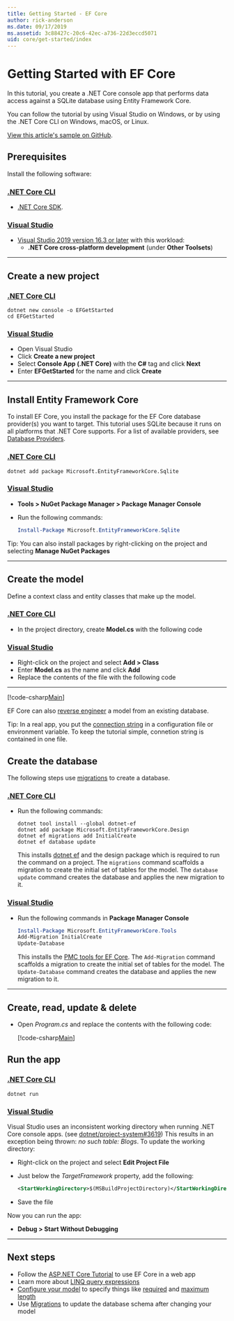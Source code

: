 ```yaml
---
title: Getting Started - EF Core
author: rick-anderson
ms.date: 09/17/2019
ms.assetid: 3c88427c-20c6-42ec-a736-22d3eccd5071
uid: core/get-started/index
---
```


# Getting Started with EF Core

In this tutorial, you create a .NET Core console app that performs data access against a SQLite database using Entity Framework Core.

You can follow the tutorial by using Visual Studio on Windows, or by using the .NET Core CLI on Windows, macOS, or Linux.

[View this article's sample on GitHub](https://github.com/dotnet/EntityFramework.Docs/tree/master/samples/core/GetStarted).

## Prerequisites

Install the following software:

### [.NET Core CLI](#tab/netcore-cli)

* [.NET Core SDK](https://www.microsoft.com/net/download/core).

### [Visual Studio](#tab/visual-studio)

* [Visual Studio 2019 version 16.3 or later](https://www.visualstudio.com/downloads/) with this  workload:
  * **.NET Core cross-platform development** (under **Other Toolsets**)

---

## Create a new project

### [.NET Core CLI](#tab/netcore-cli)

```dotnetcli
dotnet new console -o EFGetStarted
cd EFGetStarted
```

### [Visual Studio](#tab/visual-studio)

* Open Visual Studio
* Click **Create a new project**
* Select **Console App (.NET Core)** with the **C#** tag and click **Next**
* Enter **EFGetStarted** for the name and click **Create**

---

## Install Entity Framework Core

To install EF Core, you install the package for the EF Core database provider(s) you want to target. This tutorial uses SQLite because it runs on all platforms that .NET Core supports. For a list of available providers, see [Database Providers](../providers/index.md).

### [.NET Core CLI](#tab/netcore-cli)

```dotnetcli
dotnet add package Microsoft.EntityFrameworkCore.Sqlite
```

### [Visual Studio](#tab/visual-studio)

* **Tools > NuGet Package Manager > Package Manager Console**
* Run the following commands:

  ``` PowerShell
  Install-Package Microsoft.EntityFrameworkCore.Sqlite
  ```

Tip: You can also install packages by right-clicking on the project and selecting **Manage NuGet Packages**

---

## Create the model

Define a context class and entity classes that make up the model.

### [.NET Core CLI](#tab/netcore-cli)

* In the project directory, create **Model.cs** with the following code

### [Visual Studio](#tab/visual-studio)

* Right-click on the project and select **Add > Class**
* Enter **Model.cs** as the name and click **Add**
* Replace the contents of the file with the following code

---

[!code-csharp[Main](../../../samples/core/GetStarted/Model.cs)]

EF Core can also [reverse engineer](../managing-schemas/scaffolding.md) a model from an existing database.

Tip: In a real app, you put the [connection string](../miscellaneous/connection-strings.md) in a configuration file or environment variable. To keep the tutorial simple, connetion string is contained in one file.

## Create the database

The following steps use [migrations](xref:core/managing-schemas/migrations/index) to create a database.

### [.NET Core CLI](#tab/netcore-cli)

* Run the following commands:

  ```dotnetcli
  dotnet tool install --global dotnet-ef
  dotnet add package Microsoft.EntityFrameworkCore.Design
  dotnet ef migrations add InitialCreate
  dotnet ef database update
  ```

  This installs [dotnet ef](../miscellaneous/cli/dotnet.md) and the design package which is required to run the command on a project. The `migrations` command scaffolds a migration to create the initial set of tables for the model. The `database update` command creates the database and applies the new migration to it.

### [Visual Studio](#tab/visual-studio)

* Run the following commands in **Package Manager Console**

  ``` PowerShell
  Install-Package Microsoft.EntityFrameworkCore.Tools
  Add-Migration InitialCreate
  Update-Database
  ```

  This installs the [PMC tools for EF Core](../miscellaneous/cli/powershell.md). The `Add-Migration` command scaffolds a migration to create the initial set of tables for the model. The `Update-Database` command creates the database and applies the new migration to it.

---

## Create, read, update & delete

* Open *Program.cs* and replace the contents with the following code:

  [!code-csharp[Main](../../../samples/core/GetStarted/Program.cs)]

## Run the app

### [.NET Core CLI](#tab/netcore-cli)

```dotnetcli
dotnet run
```

### [Visual Studio](#tab/visual-studio)

Visual Studio uses an inconsistent working directory when running .NET Core console apps. (see [dotnet/project-system#3619](https://github.com/dotnet/project-system/issues/3619)) This results in an exception being thrown: *no such table: Blogs*. To update the working directory:

* Right-click on the project and select **Edit Project File**
* Just below the *TargetFramework* property, add the following:

  ``` XML
  <StartWorkingDirectory>$(MSBuildProjectDirectory)</StartWorkingDirectory>
  ```

* Save the file

Now you can run the app:

* **Debug > Start Without Debugging**

---

## Next steps

* Follow the [ASP.NET Core Tutorial](/aspnet/core/data/ef-rp/intro) to use EF Core in a web app
* Learn more about [LINQ query expressions](/dotnet/csharp/programming-guide/concepts/linq/basic-linq-query-operations)
* [Configure your model](xref:core/modeling/index) to specify things like [required](xref:core/modeling/entity-properties#required-and-optional-properties) and [maximum length](xref:core/modeling/entity-properties#maximum-length)
* Use [Migrations](xref:core/managing-schemas/migrations/index) to update the database schema after changing your model
